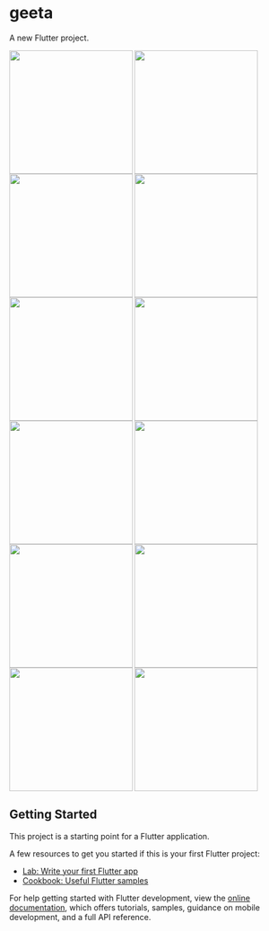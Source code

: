 # geeta

A new Flutter project.

<img align="left" src="https://github.com/sanjanasangani/bhagvadgeeta_flutter/assets/131368083/6aa3d6b2-d9ea-4340-bc3a-7f47ca0424ca" width="220px">
<img align="left" src="https://github.com/sanjanasangani/bhagvadgeeta_flutter/assets/131368083/198073c8-fcf8-4dcc-9696-437655e4f929" width="220px">
<img src="https://github.com/sanjanasangani/bhagvadgeeta_flutter/assets/131368083/3874a905-ce42-4cbb-8168-cb78fe69411c" width="220px">

<img align="left" src="https://github.com/sanjanasangani/bhagvadgeeta_flutter/assets/131368083/23652092-0678-4e85-9451-80f4d0850c4e" width="220px">
<img align="left" src="https://github.com/sanjanasangani/bhagvadgeeta_flutter/assets/131368083/197ba2ce-317a-4918-ba89-ef6e0d3cd21c" width="220px">
<img src="https://github.com/sanjanasangani/bhagvadgeeta_flutter/assets/131368083/2cf65d8d-8d8f-4c05-8634-775eba92bb71" width="220px">

<img align="left" src="(https://github.com/sanjanasangani/bhagvadgeeta_flutter/assets/131368083/b935d0e6-59b9-4485-a85b-02187d118f12" width="220px">
<img align="left" src="https://github.com/sanjanasangani/bhagvadgeeta_flutter/assets/131368083/8903258d-5d98-4164-9d2b-fe641011aede" width="220px">
<img src="https://github.com/sanjanasangani/bhagvadgeeta_flutter/assets/131368083/79b8eb44-a11d-4f93-965f-236874164565" width="220px">

<img align="left" src="https://github.com/sanjanasangani/bhagvadgeeta_flutter/assets/131368083/df3e6bde-881e-4c5e-a03b-b075917afcc6" width="220px">
<img align="left" src="https://github.com/sanjanasangani/bhagvadgeeta_flutter/assets/131368083/ca72241a-f4d2-4bb2-82a9-f4e79cc833ec" width="220px">
<img src="https://github.com/sanjanasangani/bhagvadgeeta_flutter/assets/131368083/1b8a070f-1399-4671-9251-ac6ff5598d45" width="220px">



## Getting Started

This project is a starting point for a Flutter application.

A few resources to get you started if this is your first Flutter project:

- [Lab: Write your first Flutter app](https://docs.flutter.dev/get-started/codelab)
- [Cookbook: Useful Flutter samples](https://docs.flutter.dev/cookbook)

For help getting started with Flutter development, view the
[online documentation](https://docs.flutter.dev/), which offers tutorials,
samples, guidance on mobile development, and a full API reference.
